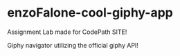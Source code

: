 # enzoFalone-cool-giphy-app
Assignment Lab made for CodePath SITE!

Giphy navigator utilizing the official giphy API!
